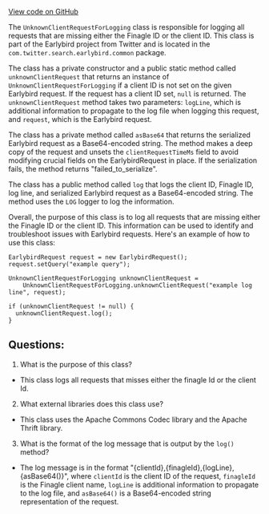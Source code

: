 [View code on GitHub](https://github.com/misbahsy/the-algorithm/src/java/com/twitter/search/earlybird/common/UnknownClientRequestForLogging.java)

The `UnknownClientRequestForLogging` class is responsible for logging all requests that are missing either the Finagle ID or the client ID. This class is part of the Earlybird project from Twitter and is located in the `com.twitter.search.earlybird.common` package.

The class has a private constructor and a public static method called `unknownClientRequest` that returns an instance of `UnknownClientRequestForLogging` if a client ID is not set on the given Earlybird request. If the request has a client ID set, `null` is returned. The `unknownClientRequest` method takes two parameters: `logLine`, which is additional information to propagate to the log file when logging this request, and `request`, which is the Earlybird request.

The class has a private method called `asBase64` that returns the serialized Earlybird request as a Base64-encoded string. The method makes a deep copy of the request and unsets the `clientRequestTimeMs` field to avoid modifying crucial fields on the EarlybirdRequest in place. If the serialization fails, the method returns "failed_to_serialize".

The class has a public method called `log` that logs the client ID, Finagle ID, log line, and serialized Earlybird request as a Base64-encoded string. The method uses the `LOG` logger to log the information.

Overall, the purpose of this class is to log all requests that are missing either the Finagle ID or the client ID. This information can be used to identify and troubleshoot issues with Earlybird requests. Here's an example of how to use this class:

```
EarlybirdRequest request = new EarlybirdRequest();
request.setQuery("example query");

UnknownClientRequestForLogging unknownClientRequest =
    UnknownClientRequestForLogging.unknownClientRequest("example log line", request);

if (unknownClientRequest != null) {
  unknownClientRequest.log();
}
```
## Questions: 
 1. What is the purpose of this class?
- This class logs all requests that misses either the finagle Id or the client Id.

2. What external libraries does this class use?
- This class uses the Apache Commons Codec library and the Apache Thrift library.

3. What is the format of the log message that is output by the `log()` method?
- The log message is in the format "{clientId},{finagleId},{logLine},{asBase64()}", where `clientId` is the client ID of the request, `finagleId` is the Finagle client name, `logLine` is additional information to propagate to the log file, and `asBase64()` is a Base64-encoded string representation of the request.